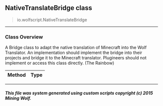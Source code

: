 ## NativeTranslateBridge __class__

>io.wolfscript.NativeTranslateBridge

---

### Class Overview

A Bridge class to adapt the native translation of Minecraft into the Wolf Translator. An implementation should implement the bridge into their projects and bridge it to the Minecraft translator. Plugineers should not implement or access this class directly. (The Rainbow)

Method | Type   
--- | :--- 



---



##### This file was system generated using custom scripts copyright (c) 2015 Mining Wolf.
	

